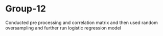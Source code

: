 # Group-12
Conducted pre processing and correlation matrix and then used random oversampling and further run logistic regression model 
